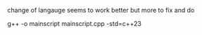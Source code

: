 change of langauge seems to work better but more to fix and do

g++ -o mainscript mainscript.cpp -std=c++23
